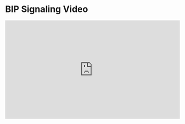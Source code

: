 # BIP Signaling Video

<iframe width="560" height="315" src="https://www.youtube.com/embed/FMovMeMYQ9c?rel=0" frameborder="0" allow="autoplay; encrypted-media" allowfullscreen></iframe>
